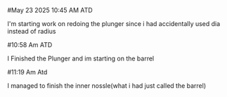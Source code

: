 #May 23 2025 10:45 AM ATD

I'm starting work on redoing the plunger since i had accidentally used dia instead of radius


#10:58 Am ATD

I Finished the Plunger and im starting on the barrel

#11:19 Am Atd

I managed to finish the inner nossle(what i had just called the barrel)


